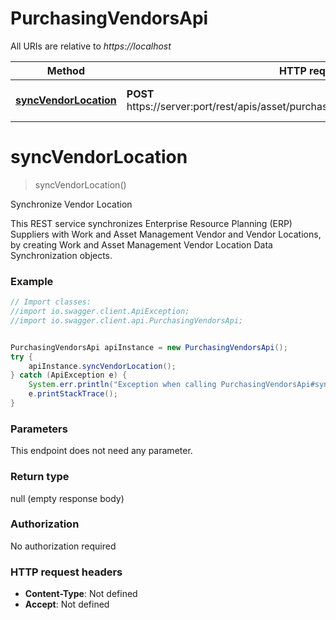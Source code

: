 # PurchasingVendorsApi

All URIs are relative to *https://localhost*

Method | HTTP request | Description
------------- | ------------- | -------------
[**syncVendorLocation**](PurchasingVendorsApi.md#syncVendorLocation) | **POST** https://server:port/rest/apis/asset/purchasing/vendorLocationSynchronization/ | Synchronize Vendor Location


<a name="syncVendorLocation"></a>
# **syncVendorLocation**
> syncVendorLocation()

Synchronize Vendor Location

This REST service synchronizes Enterprise Resource Planning (ERP) Suppliers with Work and Asset Management Vendor and Vendor Locations, by creating Work and Asset Management Vendor Location Data Synchronization objects.

### Example
```java
// Import classes:
//import io.swagger.client.ApiException;
//import io.swagger.client.api.PurchasingVendorsApi;


PurchasingVendorsApi apiInstance = new PurchasingVendorsApi();
try {
    apiInstance.syncVendorLocation();
} catch (ApiException e) {
    System.err.println("Exception when calling PurchasingVendorsApi#syncVendorLocation");
    e.printStackTrace();
}
```

### Parameters
This endpoint does not need any parameter.

### Return type

null (empty response body)

### Authorization

No authorization required

### HTTP request headers

 - **Content-Type**: Not defined
 - **Accept**: Not defined

